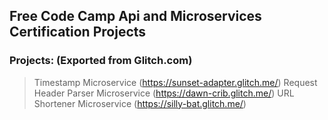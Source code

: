 ## Free Code Camp Api and Microservices Certification Projects

### Projects: (Exported from Glitch.com)

> Timestamp Microservice (https://sunset-adapter.glitch.me/)
> Request Header Parser Microservice (https://dawn-crib.glitch.me/)
> URL Shortener Microservice (https://silly-bat.glitch.me/)